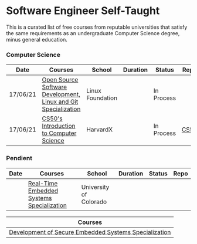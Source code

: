 # Software Engineer Self-Taught

This is a curated list of free courses from reputable universities that satisfy the same requirements as an undergraduate Computer Science degree, minus general education.

### Computer Science

|Date | Courses	|School	| Duration |  Status | Repo | 
|---- | ------- |-------|--------- |  ------ |------ | 
| 17/06/21 | [Open Source Software Development, Linux and Git Specialization](https://www.coursera.org/specializations/oss-development-linux-git) | Linux Foundation |  | In Process | |
| 17/06/21 | [CS50's Introduction to Computer Science](https://www.edx.org/es/course/cs50s-introduction-to-computer-science) | HarvardX | | In Process | [CS50](https://github.com/FernandoFH/CS50_Introduction-to-Computer-Science)|

### Pendient
|Date | Courses	|School	| Duration |  Status | Repo | 
|---- | ------- |-------|--------- |  ------ |------ | 
|  | [Real-Time Embedded Systems Specialization](https://www.coursera.org/specializations/real-time-embedded-systems) | University of Colorado|  |   | |


|Courses | 	
|---- | 
| [Development of Secure Embedded Systems Specialization](https://www.coursera.org/specializations/embedded-systems-security)  | 



